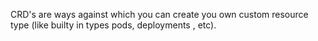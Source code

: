 

CRD's are ways against which you can create you own custom resource type (like builty in types pods, deployments , etc).



